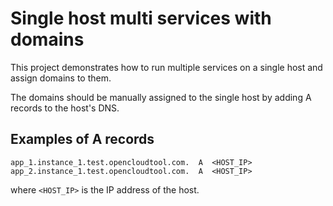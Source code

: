 # Single host multi services with domains

This project demonstrates how to run multiple services on a single host and assign domains to them.

The domains should be manually assigned to the single host by adding A records to the host's DNS.

## Examples of A records

```
app_1.instance_1.test.opencloudtool.com.  A  <HOST_IP>
app_2.instance_1.test.opencloudtool.com.  A  <HOST_IP>
```

where `<HOST_IP>` is the IP address of the host.
